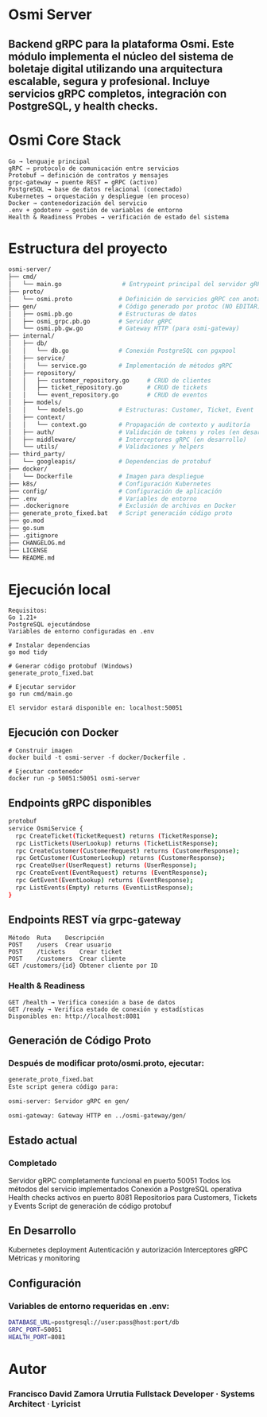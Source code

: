 # Osmi Server
Backend gRPC para la plataforma Osmi. Este módulo implementa el núcleo del sistema de boletaje digital utilizando una arquitectura escalable, segura y profesional. Incluye servicios gRPC completos, integración con PostgreSQL, y health checks.
---

# Osmi Core Stack
```
Go → lenguaje principal
gRPC → protocolo de comunicación entre servicios
Protobuf → definición de contratos y mensajes
grpc-gateway → puente REST ↔ gRPC (activo)
PostgreSQL → base de datos relacional (conectado)
Kubernetes → orquestación y despliegue (en proceso)
Docker → contenedorización del servicio
.env + godotenv → gestión de variables de entorno
Health & Readiness Probes → verificación de estado del sistema
```

# Estructura del proyecto
```bash
osmi-server/
├── cmd/
│   └── main.go                 # Entrypoint principal del servidor gRPC
├── proto/
│   └── osmi.proto             # Definición de servicios gRPC con anotaciones REST
├── gen/                       # Código generado por protoc (NO EDITAR)
│   ├── osmi.pb.go             # Estructuras de datos
│   ├── osmi_grpc.pb.go        # Servidor gRPC
│   └── osmi.pb.gw.go          # Gateway HTTP (para osmi-gateway)
├── internal/
│   ├── db/
│   │   └── db.go              # Conexión PostgreSQL con pgxpool
│   ├── service/
│   │   └── service.go         # Implementación de métodos gRPC
│   ├── repository/
│   │   ├── customer_repository.go     # CRUD de clientes
│   │   ├── ticket_repository.go       # CRUD de tickets
│   │   └── event_repository.go        # CRUD de eventos
│   ├── models/
│   │   └── models.go          # Estructuras: Customer, Ticket, Event
│   ├── context/
│   │   └── context.go         # Propagación de contexto y auditoría
│   ├── auth/                  # Validación de tokens y roles (en desarrollo)
│   ├── middleware/            # Interceptores gRPC (en desarrollo)
│   └── utils/                 # Validaciones y helpers
├── third_party/
│   └── googleapis/            # Dependencias de protobuf
├── docker/
│   └── Dockerfile             # Imagen para despliegue
├── k8s/                       # Configuración Kubernetes
├── config/                    # Configuración de aplicación
├── .env                       # Variables de entorno
├── .dockerignore              # Exclusión de archivos en Docker
├── generate_proto_fixed.bat   # Script generación código proto
├── go.mod
├── go.sum
├── .gitignore
├── CHANGELOG.md
├── LICENSE
└── README.md

```

# Ejecución local
```
Requisitos:
Go 1.21+
PostgreSQL ejecutándose
Variables de entorno configuradas en .env

# Instalar dependencias
go mod tidy

# Generar código protobuf (Windows)
generate_proto_fixed.bat

# Ejecutar servidor
go run cmd/main.go

El servidor estará disponible en: localhost:50051
```

## Ejecución con Docker
```
# Construir imagen
docker build -t osmi-server -f docker/Dockerfile .

# Ejecutar contenedor
docker run -p 50051:50051 osmi-server
```

## Endpoints gRPC disponibles
```bash
protobuf
service OsmiService {
  rpc CreateTicket(TicketRequest) returns (TicketResponse);
  rpc ListTickets(UserLookup) returns (TicketListResponse);
  rpc CreateCustomer(CustomerRequest) returns (CustomerResponse);
  rpc GetCustomer(CustomerLookup) returns (CustomerResponse);
  rpc CreateUser(UserRequest) returns (UserResponse);
  rpc CreateEvent(EventRequest) returns (EventResponse);
  rpc GetEvent(EventLookup) returns (EventResponse);
  rpc ListEvents(Empty) returns (EventListResponse);
}
```

## Endpoints REST vía grpc-gateway
```
Método	Ruta	Descripción
POST	/users	Crear usuario
POST	/tickets	Crear ticket
POST	/customers	Crear cliente
GET	/customers/{id}	Obtener cliente por ID
```

### Health & Readiness
```
GET /health → Verifica conexión a base de datos
GET /ready → Verifica estado de conexión y estadísticas
Disponibles en: http://localhost:8081
```

## Generación de Código Proto
### Después de modificar proto/osmi.proto, ejecutar:

```bash
generate_proto_fixed.bat
Este script genera código para:

osmi-server: Servidor gRPC en gen/

osmi-gateway: Gateway HTTP en ../osmi-gateway/gen/
```

## Estado actual
### Completado
Servidor gRPC completamente funcional en puerto 50051
Todos los métodos del servicio implementados
Conexión a PostgreSQL operativa
Health checks activos en puerto 8081
Repositorios para Customers, Tickets y Events
Script de generación de código protobuf

## En Desarrollo
Kubernetes deployment
Autenticación y autorización
Interceptores gRPC
Métricas y monitoring

## Configuración
### Variables de entorno requeridas en .env:
```bash
DATABASE_URL=postgresql://user:pass@host:port/db
GRPC_PORT=50051
HEALTH_PORT=8081
```

# Autor
### Francisco David Zamora Urrutia Fullstack Developer · Systems Architect · Lyricist